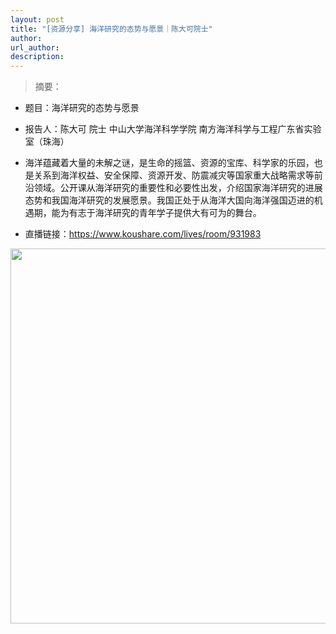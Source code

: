 ```yaml
---
layout: post
title: "[资源分享] 海洋研究的态势与愿景｜陈大可院士"
author: 
url_author: 
description: 
---
```


> 摘要：

- 题目：海洋研究的态势与愿景

- 报告人：陈大可 院士 中山大学海洋科学学院 南方海洋科学与工程广东省实验室（珠海）

- 海洋蕴藏着大量的未解之谜，是生命的摇篮、资源的宝库、科学家的乐园，也是关系到海洋权益、安全保障、资源开发、防震减灾等国家重大战略需求等前沿领域。公开课从海洋研究的重要性和必要性出发，介绍国家海洋研究的进展态势和我国海洋研究的发展愿景。我国正处于从海洋大国向海洋强国迈进的机遇期，能为有志于海洋研究的青年学子提供大有可为的舞台。

- 直播链接：https://www.koushare.com/lives/room/931983

<p style="text-align:center;" >
<img src="https://cdn.jsdelivr.net/gh/MSPSLab/lab_images/blogs/ocean.png" style=" width:600px;"><b></b>
</p>